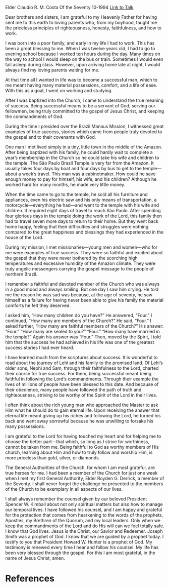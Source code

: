 Elder Claudio R. M. Costa
Of the Seventy
10-1994
[Link to Talk](https://www.churchofjesuschrist.org/study/general-conference/1994/10/priceless-principles-for-success?lang=eng)

Dear brothers and sisters, I am grateful to my Heavenly Father for having sent me to this earth to loving parents who, from my boyhood, taught me the priceless principles of righteousness, honesty, faithfulness, and how to work.

I was born into a poor family, and early in my life I had to work. This has been a great blessing to me. When I was twelve years old, I had to go to evening school because I worked ten hours during the day. Many times on the way to school I would sleep on the bus or train. Sometimes I would even fall asleep during class. However, upon arriving home late at night, I would always find my loving parents waiting for me.

At that time all I wanted in life was to become a successful man, which to me meant having many material possessions, comfort, and a life of ease. With this as a goal, I went on working and studying.

After I was baptized into the Church, I came to understand the true meaning of success. Being successful means to be a servant of God, serving our fellowmen, being truly committed to the gospel of Jesus Christ, and keeping the commandments of God.

During the time I presided over the Brazil Manaus Mission, I witnessed great examples of true success, stories which came from people truly devoted to the gospel and to their covenants with God.

One man I met lived simply in a tiny, little town in the middle of the Amazon. After being baptized with his family, he could hardly wait to complete a year’s membership in the Church so he could take his wife and children to the temple. The São Paulo Brazil Temple is very far from the Amazon. It usually takes four days by boat and four days by bus to get to the temple—about a week’s travel. This man was a cabinetmaker. How could he save enough money to pay for himself, his wife, and his children? Although he worked hard for many months, he made very little money.

When the time came to go to the temple, he sold all his furniture and appliances, even his electric saw and his only means of transportation, a motorcycle—everything he had—and went to the temple with his wife and children. It required eight days of travel to reach São Paulo. After spending four glorious days in the temple doing the work of the Lord, this family then had to travel seven more days to return to their home. But they went back home happy, feeling that their difficulties and struggles were nothing compared to the great happiness and blessings they had experienced in the house of the Lord.

During my mission, I met missionaries—young men and women—who for me were examples of true success. They were so faithful and excited about the gospel that they were never bothered by the scorching high temperatures and excessive humidity of the Amazon climate. They were truly angelic messengers carrying the gospel message to the people of northern Brazil.

I remember a faithful and devoted member of the Church who was always in a good mood and always smiling. But one day I saw him crying. He told me the reason he was sad was because, at the age of seventy, he saw himself as a failure for having never been able to give his family the material comforts he felt they deserved.

I asked him, “How many children do you have?” He answered, “Four.” I continued, “How many are members of the Church?” He said, “Four.” I asked further, “How many are faithful members of the Church?” His answer: “Four.” “How many are sealed to you?” “Four.” “How many have married in the temple?” Again his answer was “Four.” Then, moved by the Spirit, I told him that the success he had achieved in his life was one of the greatest success stories I had ever heard.

I have learned much from the scriptures about success. It is wonderful to read about the journey of Lehi and his family to the promised land. Of Lehi’s older sons, Nephi and Sam, through their faithfulness to the Lord, charted their course for true success. For them, being successful meant being faithful in following the Lord’s commandments. Through their example the lives of millions of people have been blessed to this date. And because of their obedience, many people have followed the path of truth and righteousness, striving to be worthy of the Spirit of the Lord in their lives.

I often think about the rich young man who approached the Master to ask Him what he should do to gain eternal life. Upon receiving the answer that eternal life meant giving up his riches and following the Lord, he turned his back and went away sorrowful because he was unwilling to forsake his many possessions.

I am grateful to the Lord for having touched my heart and for helping me to choose the better part—that which, so long as I strive for worthiness, cannot be taken from me. Being faithful to God as worthy members of His church, learning about Him and how to truly follow and worship Him, is more priceless than gold, silver, or diamonds.

The General Authorities of the Church, for whom I am most grateful, are true heroes for me. I had been a member of the Church for just one week when I met my first General Authority, Elder Royden G. Derrick, a member of the Seventy. I shall never forget the challenge he presented to the members of the Church to be exemplary in all aspects of our lives.

I shall always remember the counsel given by our beloved President Spencer W. Kimball about not only spiritual matters but also how to manage our temporal lives. I have followed his counsel, and I am happy and grateful for the protection that comes from hearkening to the words of the prophets, Apostles, my Brethren of the Quorum, and my local leaders. Only when we keep the commandments of the Lord and do His will can we feel totally safe. I know that God lives. Jesus is the Christ, our Savior and Redeemer. Joseph Smith was a prophet of God. I know that we are guided by a prophet today. I testify to you that President Howard W. Hunter is a prophet of God. My testimony is renewed every time I hear and follow his counsel. My life has been very blessed through the gospel. For this I am most grateful, in the name of Jesus Christ, amen.

# References

